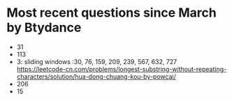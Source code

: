# Most recent questions since March by Btydance
- 31
- 113
- 3: sliding windows :30, 76, 159, 209, 239, 567, 632, 727 https://leetcode-cn.com/problems/longest-substring-without-repeating-characters/solution/hua-dong-chuang-kou-by-powcai/
- 206
- 15

